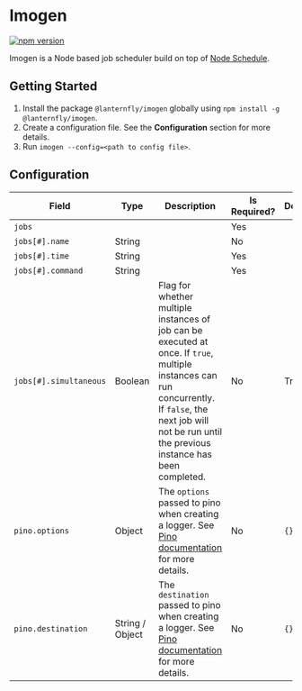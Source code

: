# Imogen

[![npm version](https://img.shields.io/npm/v/@lanternfly/imogen.svg?style=flat)](https://www.npmjs.com/package/@lanternfly/imogen)

Imogen is a Node based job scheduler build on top of [Node Schedule](https://www.npmjs.com/package/node-schedule).

## Getting Started

1. Install the package `@lanternfly/imogen` globally using `npm install -g @lanternfly/imogen`.
2. Create a configuration file. See the **Configuration** section for more details.
3. Run `imogen --config=<path to config file>`.

## Configuration

| Field                  | Type            | Description                                                                                                                                                                                                        | Is Required? | Default |
|------------------------|-----------------|--------------------------------------------------------------------------------------------------------------------------------------------------------------------------------------------------------------------|--------------|---------|
| `jobs`                 |                 |                                                                                                                                                                                                                    | Yes          |         |
| `jobs[#].name`         | String          |                                                                                                                                                                                                                    | No           |         |
| `jobs[#].time`         | String          |                                                                                                                                                                                                                    | Yes          |         |
| `jobs[#].command`      | String          |                                                                                                                                                                                                                    | Yes          |         |
| `jobs[#].simultaneous` | Boolean         | Flag for whether multiple instances of job can be executed at once. If `true`, multiple instances can run concurrently. If `false`, the next job will not be run until the previous instance has been completed.   | No           | True    |
| `pino.options`         | Object          | The `options` passed to pino when creating a logger. See [Pino documentation](https://github.com/pinojs/pino/blob/master/docs/api.md#options-object) for more details.                                             | No           | `{}`    |
| `pino.destination`     | String / Object | The `destination` passed to pino when creating a logger. See [Pino documentation](https://github.com/pinojs/pino/blob/master/docs/api.md#destination-sonicboom--writablestream--string--object) for more details.  | No           | `{}`    |